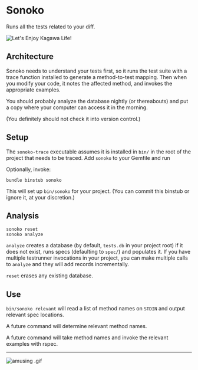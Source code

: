 # Sonoko

Runs all the tests related to your diff.


![Let's Enjoy Kagawa Life!](http://i.imgur.com/MR3hYYK.jpg)

## Architecture

Sonoko needs to understand your tests first, so it runs the test suite
with a trace function installed to generate a method-to-test
mapping. Then when you modify your code, it notes the affected method,
and invokes the appropriate examples.

You should probably analyze the database nightly (or thereabouts) and
put a copy where your computer can access it in the morning.

(You definitely should not check it into version control.)

## Setup

The `sonoko-trace` executable assumes it is installed in `bin/` in the
root of the project that needs to be traced. Add `sonoko` to your
Gemfile and run

Optionally, invoke:

``` shellsession
bundle binstub sonoko

```

This will set up `bin/sonoko` for your project.
(You can commit this binstub or ignore it, at your discretion.)

## Analysis
```  shellsession
sonoko reset
sonoko analyze
```

`analyze` creates a database (by default, `tests.db` in your project
root) if it does not exist, runs specs (defaulting to `spec/`) and
populates it. If you have multiple testrunner invocations in your
project, you can make multiple calls to `analyze` and they will
add records incrementally.

`reset` erases any existing database.

## Use

`bin/sonoko relevant` will read a list of method names on `STDIN` and
output relevant spec locations.

A future command will determine relevant method names.

A future command will take method names and invoke the relevant
examples with rspec.

----

![amusing .gif](https://media.giphy.com/media/3ohryhYAObzCVnZQAg/giphy.gif)

